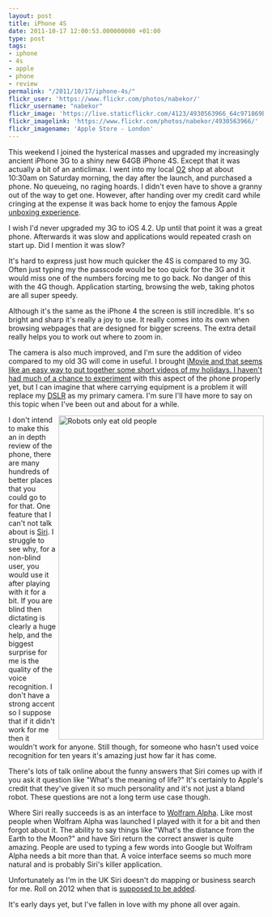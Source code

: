 ```yaml
---
layout: post
title: iPhone 4S
date: 2011-10-17 12:00:53.000000000 +01:00
type: post
tags:
- iphone
- 4s
- apple
- phone
- review
permalink: "/2011/10/17/iphone-4s/"
flickr_user: 'https://www.flickr.com/photos/nabekor/'
flickr_username: "nabekor"
flickr_image: 'https://live.staticflickr.com/4123/4930563966_64c971869b_z.jpg'
flickr_imagelink: 'https://www.flickr.com/photos/nabekor/4930563966/'
flickr_imagename: 'Apple Store - London'
---
```

This weekend I joined the hysterical masses and upgraded my increasingly ancient iPhone 3G to a shiny new 64GB
iPhone 4S. Except that it was actually a bit of an anticlimax. I went into my local <a
href="http://www.o2.co.uk">O2</a> shop at about 10:30am on Saturday morning, the day after the launch, and
purchased a phone. No queueing, no raging hoards. I didn't even have to shove a granny out of the way to get
one. However, after handing over my credit card while cringing at the expense it was back home to enjoy the
famous Apple <a href="http://mashable.com/2011/10/14/apple-iphone-4s-unboxing/">unboxing experience</a>.

I wish I'd never upgraded my 3G to iOS 4.2. Up until that point it was a great phone. Afterwards it was slow
and applications would repeated crash on start up. Did I mention it was slow?

It's hard to express just how much quicker the 4S is compared to my 3G. Often just typing my the passcode
would be too quick for the 3G and it would miss one of the numbers forcing me to go back. No danger of this
with the 4G though. Application starting, browsing the web, taking photos are all super speedy.

Although it's the same as the iPhone 4 the screen is still incredible. It's so bright and sharp it's really a
joy to use. It really comes into its own when browsing webpages that are designed for bigger screens. The
extra detail really helps you to work out where to zoom in.

The camera is also much improved, and I'm sure the addition of video compared to my old 3G will come in
useful. I brought <a href="http://itunes.apple.com/gb/app/imovie/id377298193?mt=8">iMovie and that seems like
an easy way to put together some short videos of my holidays. I haven't had much of a chance to <a
href="http://www.flickr.com/photos/andrew_j_w/6246463884">experiment</a> with this aspect of the phone
properly yet, but I can imagine that where carrying equipment is a problem it will replace my <a
href="http://www.canon.co.uk/About_Us/Press_Centre/Press_Releases/Consumer_News/Cameras_Accessories/EOS_1000D_Press_Release.asp">DSLR</a>
as my primary camera. I'm sure I'll have more to say on this topic when I've been out and about for a while.
<div style="float: right; margin-left: 5px;">
    <a data-flickr-embed="true" href="https://www.flickr.com/photos/r80o/39304743/" title="Robots only eat old people">
        <img src="https://live.staticflickr.com/28/39304743_eca2585a54_z.jpg" width="405" height="640" alt="Robots only eat old people">
    </a>
    <script async src="//embedr.flickr.com/assets/client-code.js" charset="utf-8"></script>
</div>

 I don't intend to make this an in depth review of the phone, there are many hundreds of better places that
you could go to for that. One feature that I can't not talk about is <a
href="http://www.apple.com/iphone/features/siri.html">Siri</a>. I struggle to see why, for a non-blind user,
you would use it after playing with it for a bit. If you are blind then dictating is clearly a huge help, and
the biggest surprise for me is the quality of the voice recognition. I don't have a strong accent so I
suppose that if it didn't work for me then it wouldn't work for anyone. Still though, for someone who hasn't
used voice recognition for ten years it's amazing just how far it has come.

There's lots of talk online about the funny answers that Siri comes up with if you ask it question like
"What's the meaning of life?" It's certainly to Apple's credit that they've given it so much personality and
it's not just a bland robot. These questions are not a long term use case though.

Where Siri really succeeds is as an interface to <a href="http://www.wolframalpha.com/">Wolfram Alpha</a>.
Like most people when Wolfram Alpha was launched I played with it for a bit and then forgot about it. The
ability to say things like "What's the distance from the Earth to the Moon?" and have Siri return the correct
answer is quite amazing. People are used to typing a few words into Google but Wolfram Alpha needs a bit more
than that. A voice interface seems so much more natural and is probably Siri's killer application.

Unfortunately as I'm in the UK Siri doesn't do mapping or business search for me. Roll on 2012 when that is <a
href="http://www.apple.com/iphone/features/siri-faq.html">supposed to be added</a>.

It's early days yet, but I've fallen in love with my phone all over again.
